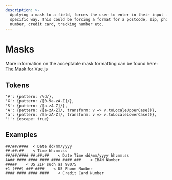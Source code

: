 ```yaml
---
description: >-
  Applying a mask to a field, forces the user to enter in their input in a
  specific way. This could be forcing a format for a postcode, zip, phone
  number, credit card, tracking number etc.
---
```


# Masks

More information on the acceptable mask formatting can be found here: [The Mask for Vue.js](https://vuejs-tips.github.io/vue-the-mask/)

## Tokens

```text
'#': {pattern: /\d/},
'X': {pattern: /[0-9a-zA-Z]/},
'S': {pattern: /[a-zA-Z]/},
'A': {pattern: /[a-zA-Z]/, transform: v => v.toLocaleUpperCase()},
'a': {pattern: /[a-zA-Z]/, transform: v => v.toLocaleLowerCase()},
'!': {escape: true}
```

## Examples

```text
##/##/####  < Date dd/mm/yyyy
##:##:##    < Time hh:mm:ss
##/##/#### ##:##:##    < Date Time dd/mm/yyyy hh:mm:ss
AA## #### #### #### #### #### ###    < IBAN Number
#####    < US ZIP such as 98075
+1 (###) ###-####    < US Phone Number
#### #### #### ####    < Credit Card Number
```

